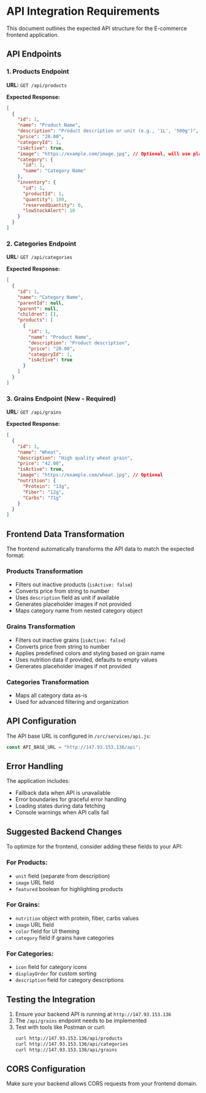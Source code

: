 # API Integration Requirements

This document outlines the expected API structure for the E-commerce frontend application.

## API Endpoints

### 1. Products Endpoint

**URL:** `GET /api/products`

**Expected Response:**

```json
[
  {
    "id": 1,
    "name": "Product Name",
    "description": "Product description or unit (e.g., '1L', '500g')",
    "price": "20.00",
    "categoryId": 1,
    "isActive": true,
    "image": "https://example.com/image.jpg", // Optional, will use placeholder if not provided
    "category": {
      "id": 1,
      "name": "Category Name"
    },
    "inventory": {
      "id": 1,
      "productId": 1,
      "quantity": 100,
      "reservedQuantity": 0,
      "lowStockAlert": 10
    }
  }
]
```

### 2. Categories Endpoint

**URL:** `GET /api/categories`

**Expected Response:**

```json
[
  {
    "id": 1,
    "name": "Category Name",
    "parentId": null,
    "parent": null,
    "children": [],
    "products": [
      {
        "id": 1,
        "name": "Product Name",
        "description": "Product description",
        "price": "20.00",
        "categoryId": 1,
        "isActive": true
      }
    ]
  }
]
```

### 3. Grains Endpoint (New - Required)

**URL:** `GET /api/grains`

**Expected Response:**

```json
[
  {
    "id": 1,
    "name": "Wheat",
    "description": "High quality wheat grain",
    "price": "42.00",
    "isActive": true,
    "image": "https://example.com/wheat.jpg", // Optional
    "nutrition": {
      "Protein": "13g",
      "Fiber": "12g",
      "Carbs": "71g"
    }
  }
]
```

## Frontend Data Transformation

The frontend automatically transforms the API data to match the expected format:

### Products Transformation

- Filters out inactive products (`isActive: false`)
- Converts price from string to number
- Uses `description` field as unit if available
- Generates placeholder images if not provided
- Maps category name from nested category object

### Grains Transformation

- Filters out inactive grains (`isActive: false`)
- Converts price from string to number
- Applies predefined colors and styling based on grain name
- Uses nutrition data if provided, defaults to empty values
- Generates placeholder images if not provided

### Categories Transformation

- Maps all category data as-is
- Used for advanced filtering and organization

## API Configuration

The API base URL is configured in `/src/services/api.js`:

```javascript
const API_BASE_URL = "http://147.93.153.136/api";
```

## Error Handling

The application includes:

- Fallback data when API is unavailable
- Error boundaries for graceful error handling
- Loading states during data fetching
- Console warnings when API calls fail

## Suggested Backend Changes

To optimize for the frontend, consider adding these fields to your API:

### For Products:

- `unit` field (separate from description)
- `image` URL field
- `featured` boolean for highlighting products

### For Grains:

- `nutrition` object with protein, fiber, carbs values
- `image` URL field
- `color` field for UI theming
- `category` field if grains have categories

### For Categories:

- `icon` field for category icons
- `displayOrder` for custom sorting
- `description` field for category descriptions

## Testing the Integration

1. Ensure your backend API is running at `http://147.93.153.136`
2. The `/api/grains` endpoint needs to be implemented
3. Test with tools like Postman or curl:
   ```bash
   curl http://147.93.153.136/api/products
   curl http://147.93.153.136/api/categories
   curl http://147.93.153.136/api/grains
   ```

## CORS Configuration

Make sure your backend allows CORS requests from your frontend domain.
